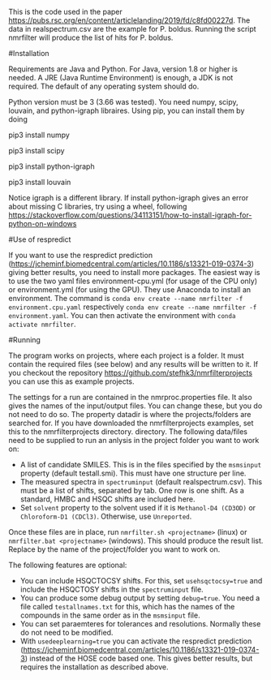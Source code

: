 This is the code used in the paper https://pubs.rsc.org/en/content/articlelanding/2019/fd/c8fd00227d. The data in realspectrum.csv are the example for P. boldus. Running the script nmrfilter will produce the list of hits for P. boldus.

#Installation

Requirements are Java and Python. For Java, version 1.8 or higher is needed. A JRE (Java Runtime Environment) is enough, a JDK is not required. The default of any operating system should do.
 
Python version must be 3 (3.66 was tested). You need numpy, scipy, louvain, and python-igraph libraires. Using pip, you can install them by doing

pip3 install numpy

pip3 install scipy

pip3 install python-igraph

pip3 install louvain

Notice igraph is a different library. If install python-igraph gives an error about missing C libraries, try using a wheel, following https://stackoverflow.com/questions/34113151/how-to-install-igraph-for-python-on-windows

#Use of respredict

If you want to use the respredict prediction (https://jcheminf.biomedcentral.com/articles/10.1186/s13321-019-0374-3) giving better results, you need to install more packages. The easiest way is to use the two yaml files environment-cpu.yml (for usage of the CPU only) or environment.yml (for using the GPU). They use Anaconda to install an environment. The command is `conda env create --name nmrfilter -f environment.cpu.yaml` respectively `conda env create --name nmrfilter -f environment.yaml`. You can then activate the environment with `conda activate nmrfilter`.

#Running

The program works on projects, where each project is a folder. It must contain the required files (see below) and any results will be written to it. If you checkout the repository https://github.com/stefhk3/nmrfilterprojects you can use this as example projects.

The settings for a run are contained in the nmrproc.properties file. It also gives the names of the input/output files. You can change these, but you do not need to do so. The property datadir is where the projects/folders are searched for. If you have downloaded the nmrfilterprojects examples, set this to the nmrfilterprojects directory.
 directory.
The following data/files need to be supplied to run an anlysis in the project folder you want to work on:
* A list of candidate SMILES. This is in the files specified by the `msmsinput` property (default testall.smi). This must have one structure per line.
* The measured spectra in `spectruminput` (default realspectrum.csv). This must be a list of shifts, separated by tab. One row is one shift. As a standard, HMBC and HSQC shifts are included here.
* Set `solvent` property to the solvent used if it is `Methanol-D4 (CD3OD)` or `Chloroform-D1 (CDCl3)`. Otherwise, use `Unreported`.

Once these files are in place, run `nmrfilter.sh <projectname>` (linux) or `nmrfilter.bat <projectname>` (windows). This should produce the result list. Replace <projectname> by the name of the project/folder you want to work on.

The following features are optional:
* You can include HSQCTOCSY shifts. For this, set `usehsqctocsy=true` and include the HSQCTOSY shifts in the `spectruminput` file.
* You can produce some debug output by setting `debug=true`. You need a file called `testallnames.txt` for this, which has the names of the compounds in the same order as in the `msmsinput` file.
* You can set paraemteres for tolerances and resolutions. Normally these do not need to be modified. 
* With `usedeeplearning=true` you can activate the respredict prediction (https://jcheminf.biomedcentral.com/articles/10.1186/s13321-019-0374-3) instead of the HOSE code based one. This gives better results, but requires the installation as described above. 
